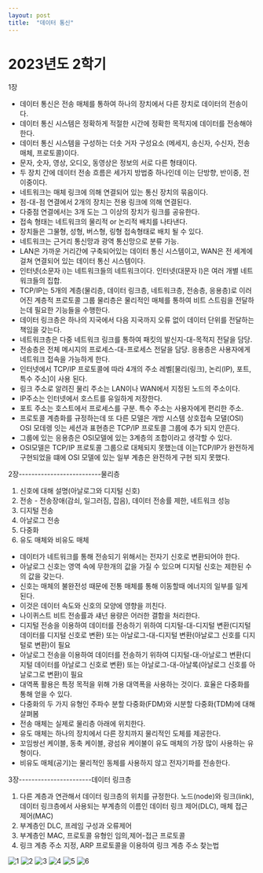 ```yaml
---
layout: post
title:  "데이터 통신"
---
```


# 2023년도 2학기

1장
- 데이터 통신은 전송 매체를 통하여 하나의 장치에서 다른 장치로 데이터의 전송이다. 
- 데이터 통신 시스템은 정확하게 적절한 시간에 정확한 목적지에 데이터를 전송해야 한다. 
- 데이터 통신 시스템을 구성하는 더솟 거자 구성요소 (메세지, 송신자, 수신자, 전송 매체, 프로토콜)이다. 
- 문자, 숫자, 영상, 오디오, 동영상은 정보의 서로 다른 형태이다. 
- 두 장치 간에 데이터 전송 흐름은 세가지 방법중 하나인데 이는 단방향, 반이중, 전이중이다.
- 네트워크는 매체 링크에 의해 연결되어 있는 통신 장치의 묶음이다. 
- 점-대-점 연결에서 2개의 장치는 전용 링크에 의해 연결된다. 
- 다중점 연결에서는 3개 도는 그 이상의 장치가 링크를 공유한다. 
- 접속 형태는 네트워크의 물리적 or 논리적 배치를 나타낸다. 
- 장치들은 그물형, 성형, 버스형, 링형 접속형태로 배치 될 수 있다.
- 네트워크는 근거리 통신망과 광역 통신망으로 분류 가능. 
- LAN은 가까운 거리간에 구축되어있는 데이터 통신 시스템이고, WAN은 전 세계에 걸쳐 연결되어 있는 데이터 통신 시스템이다. 
- 인터넷(소문자 i)는 네트워크들의 네트워크이다. 인터넷(대문자 I)은 여러 개별 네트워크들의 집합.
- TCP/IP는 5개의 계층(물리층, 데이터 링크층, 네트워크층, 전송층, 응용층)로 이러어진 계층적 프로토콜 그룹 물리층은 물리적인 매체를 통하여 비트 스트림을 전달하는데 필요한 기능들을 수행한다. 
- 데이터 링크층은 하나의 지국에서 다음 지국까지 오류 없이 데이터 단위를 전달하는 책임을 갖는다. 
- 네트워크층은 다중 네트워크 링크를 통하여 패킷의 발신지-대-목적지 전달을 담당. 
- 전송층은 전체 메시지의 프로세스-대-프로세스 전달을 담당. 응용층은 사용자에게 네트워크 접속을 가능하게 한다. 
- 인터넷에서 TCP/IP 프로토콜에 따라 4개의 주소 레벨[물리(링크), 논리(IP), 포트, 특수 주소]이 사용 된다. 
- 링크 주소로 알려진 물리 주소는 LAN이나 WAN에서 지정된 노드의 주소이다. 
- IP주소는 인터넷에서 호스트를 유일하게 저장한다. 
- 포트 주소는 호스트에서 프로세스를 구분. 특수 주소는 사용자에게 편리한 주소.
- 프로토콜 계층화를 규정하는데 또 다른 모델은 개방 시스템 상호접속 모댈(OSI) OSI 모데렝 잇는 세션과 표현층은 TCP/IP 프로토콜 그룹에 추가 되지 안흔다. 
- 그룹에 있는 응용층은 OSI모델에 있는 3계층의 조합이라고 생각할 수 있다. 
- OSI모델은 TCP/IP 프로토콜 그룹으로 대체되지 못했는데 이는TCP/IP가 완전하게 구현되었을 떄에 OSI 모델에 있는 일부 계층은 완전하게 구현 되지 못했다. 

2장--------------------------물리층
1. 신호에 대해 설명(아날로그와 디지털 신호)
2. 전송 - 전송장애(감쇠, 일그러짐, 잡음), 데이터 전송률 제한, 네트워크 성능
3. 디지털 전송
4. 아날로그 전송
5. 다중화
6. 유도 매체와 비유도 매체

- 데이터가 네트워크를 통해 전송되기 위해서는 전자기 신호로 변환되어야 한다. 
- 아날로그 신호는 영역 속에 무한개의 값을 가질 수 있으며 디지털 신호는 제한된 수의 값을 갖는다. 
- 신호는 매체의 불완전성 때문에 전통 매체를 통해 이동할때 에너지의 일부를 일게 된다.
- 이것은 데이터 속도와 신호의 모양에 영향을 끼친다. 
- 나이퀴스트 비트 전송률과 섀넌 용량은 어러한 결함을 처리한다.
- 디지털 전송을 이용하여 데이터를 전송하기 위하여 디지털-대-디지털 변환(디지털 데이터를 디지털 신호로 변환) 또는 아날로그-대-디지털 변환(아날로그 신호를 디지털로 변환)이 필요
- 아날로그 전송을 이용하여 데이터를 전송하기 위하여 디지털-대-아날로그 변환(디지털 데이터를 아날로그 신호로 변환) 또는 아날로그-대-아날록(아날로그 신호를 아날로그로 변환)이 필요
- 대역폭 활용은 특정 목적을 위해 가용 대역폭을 사용하는 것이다. 효율은 다중화를 통해 얻을 수 있다. 
- 다중화의 두 가지 유형인 주파수 분할 다중화(FDM)와 시분할 다중화(TDM)에 대해 살펴봄
- 전송 매체는 실제로 물리층 아래에 위치한다. 
- 유도 매체는 하나의 장치에서 다른 장치까지 물리적인 도체를 제공한다. 
- 꼬임쌍선 케이블, 동축 케이블, 광섬유 케이불이 유도 매체의 가장 많이 사용하는 유형이다.
- 비유도 매체(공기)는 물리적인 동체를 사용하지 않고 전자기파를 전송한다.

3장-----------------------데이터 링크층
1. 다른 계층과 연관해서 데이터 링크층의 위치를 규정한다. 노드(node)와 링크(link), 데이터 링크층에서 사용되는 부계층의 이름인 데이터 링크 제어(DLC), 매체 접근 제어(MAC)
2. 부계층인 DLC, 프레임 구성과 오류제어
3. 부계층인 MAC, 프로토콜 유형인 임의,제어-접근 프로토콜
4. 링크 계층 주소 지정, ARP 프로토콜을 이용하여 링크 계층 주소 찾는법
   
![1](https://github.com/user-attachments/assets/54f399c6-c99b-4d02-a628-870603c89434)
![2](https://github.com/user-attachments/assets/22a61da5-37ee-4aa6-8089-ad8b94478530)
![3](https://github.com/user-attachments/assets/bf7706cc-77f2-48f0-8641-691e10228a38)
![4](https://github.com/user-attachments/assets/801012b6-00c4-4b71-8ea5-9548d3edbb11)
![5](https://github.com/user-attachments/assets/cab3428e-c0e1-4ad5-9a07-fca71a2c5234)
![6](https://github.com/user-attachments/assets/1c082f0f-4315-42c7-957c-b384e6b789ca)
